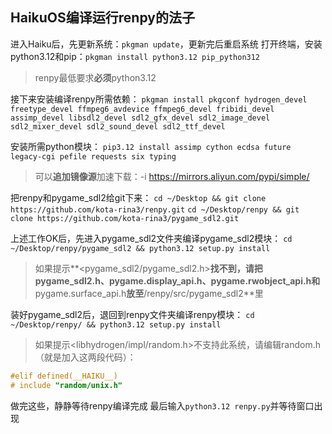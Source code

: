 ## HaikuOS编译运行renpy的法子

进入Haiku后，先更新系统：`pkgman update`，更新完后重启系统
打开终端，安装python3.12和pip：`pkgman install python3.12 pip_python312`
>renpy最低要求**必须**python3.12

接下来安装编译renpy所需依赖：
`pkgman install pkgconf hydrogen_devel freetype_devel ffmpeg6_avdevice ffmpeg6_devel fribidi_devel assimp_devel libsdl2_devel sdl2_gfx_devel sdl2_image_devel sdl2_mixer_devel sdl2_sound_devel sdl2_ttf_devel`

安装所需python模块：
`pip3.12 install assimp cython ecdsa future legacy-cgi pefile requests six typing`
> 可以**追加镜像源**加速下载：-i https://mirrors.aliyun.com/pypi/simple/

把renpy和pygame_sdl2给git下来：
`cd ~/Desktop && git clone https://github.com/kota-rina3/renpy.git` 
`cd ~/Desktop/renpy && git clone https://github.com/kota-rina3/pygame_sdl2.git`

上述工作OK后，先进入pygame_sdl2文件夹编译pygame_sdl2模块：
`cd ~/Desktop/renpy/pygame_sdl2 && python3.12 setup.py install`

> 如果提示**<pygame_sdl2/pygame_sdl2.h>**找不到，请把 **pygame_sdl2.h、pygame.display_api.h、pygame.rwobject_api.h**和**pygame.surface_api.h**放至**/renpy/src/pygame_sdl2**里

装好pygame_sdl2后，退回到renpy文件夹编译renpy模块：
`cd ~/Desktop/renpy/ && python3.12 setup.py install`

> 如果提示<libhydrogen/impl/random.h>不支持此系统，请编辑random.h（就是加入这两段代码）：
```c
#elif defined(__HAIKU__)
# include "random/unix.h"
```

做完这些，静静等待renpy编译完成
最后输入`python3.12 renpy.py`并等待窗口出现
